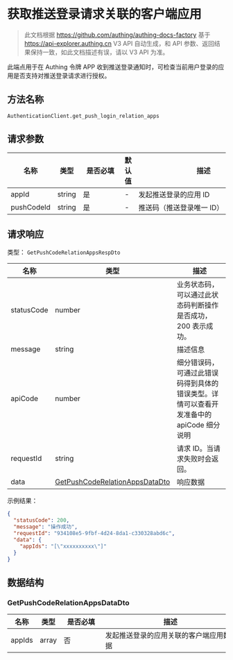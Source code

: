 # 获取推送登录请求关联的客户端应用

<!--
  警告⚠️：
  不要直接修改该文档，
  https://github.com/Authing/authing-docs-factory
  使用该项目进行生成
-->

<LastUpdated />

> 此文档根据 https://github.com/authing/authing-docs-factory 基于 https://api-explorer.authing.cn V3 API 自动生成，和 API 参数、返回结果保持一致，如此文档描述有误，请以 V3 API 为准。


此端点用于在 Authing 令牌 APP 收到推送登录通知时，可检查当前用户登录的应用是否支持对推送登录请求进行授权。

## 方法名称

`AuthenticationClient.get_push_login_relation_apps`

## 请求参数

| 名称 | 类型 | <div style="width:80px">是否必填</div> | 默认值 | <div style="width:300px">描述</div> | <div style="width:200px"></div>示例值</div> |
| ---- | ---- | ---- | ---- | ---- | ---- |
| appId | string | 是 | - | 发起推送登录的应用 ID  |  |
| pushCodeId | string | 是 | - | 推送码（推送登录唯一 ID）  |  |




## 请求响应

类型： `GetPushCodeRelationAppsRespDto`

| 名称 | 类型 | 描述 |
| ---- | ---- | ---- |
| statusCode | number | 业务状态码，可以通过此状态码判断操作是否成功，200 表示成功。 |
| message | string | 描述信息 |
| apiCode | number | 细分错误码，可通过此错误码得到具体的错误类型。详情可以查看开发准备中的 apiCode 细分说明 |
| requestId | string | 请求 ID。当请求失败时会返回。 |
| data | <a href="#GetPushCodeRelationAppsDataDto">GetPushCodeRelationAppsDataDto</a> | 响应数据 |



示例结果：

```json
{
  "statusCode": 200,
  "message": "操作成功",
  "requestId": "934108e5-9fbf-4d24-8da1-c330328abd6c",
  "data": {
    "appIds": "[\"xxxxxxxxxx\"]"
  }
}
```

## 数据结构


### <a id="GetPushCodeRelationAppsDataDto"></a> GetPushCodeRelationAppsDataDto

| 名称 | 类型 | <div style="width:80px">是否必填</div> | <div style="width:300px">描述</div> | <div style="width:200px">示例值</div> |
| ---- |  ---- | ---- | ---- | ---- |
| appIds | array | 否 | 发起推送登录的应用关联的客户端应用数据   |  `["xxxxxxxxxx"]` |


